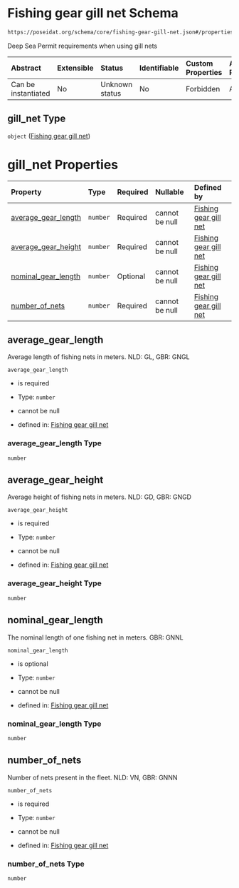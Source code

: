 # Fishing gear gill net Schema

```txt
https://poseidat.org/schema/core/fishing-gear-gill-net.json#/properties/gill_net
```

Deep Sea Permit requirements when using gill nets

| Abstract            | Extensible | Status         | Identifiable | Custom Properties | Additional Properties | Access Restrictions | Defined In                                                                                        |
| :------------------ | :--------- | :------------- | :----------- | :---------------- | :-------------------- | :------------------ | :------------------------------------------------------------------------------------------------ |
| Can be instantiated | No         | Unknown status | No           | Forbidden         | Allowed               | none                | [fishing-gear-deployment.json*](schemas/core/fishing-gear-deployment.json "open original schema") |

## gill_net Type

`object` ([Fishing gear gill net](fishing-gear-deployment-properties-fishing-gear-gill-net.md))

# gill_net Properties

| Property                                    | Type     | Required | Nullable       | Defined by                                                                                                                                                                     |
| :------------------------------------------ | :------- | :------- | :------------- | :----------------------------------------------------------------------------------------------------------------------------------------------------------------------------- |
| [average_gear_length](#average_gear_length) | `number` | Required | cannot be null | [Fishing gear gill net](fishing-gear-gill-net-properties-average_gear_length.md "https://poseidat.org/schema/core/fishing-gear-gill-net.json#/properties/average_gear_length") |
| [average_gear_height](#average_gear_height) | `number` | Required | cannot be null | [Fishing gear gill net](fishing-gear-gill-net-properties-average_gear_height.md "https://poseidat.org/schema/core/fishing-gear-gill-net.json#/properties/average_gear_height") |
| [nominal_gear_length](#nominal_gear_length) | `number` | Optional | cannot be null | [Fishing gear gill net](fishing-gear-gill-net-properties-nominal_gear_length.md "https://poseidat.org/schema/core/fishing-gear-gill-net.json#/properties/nominal_gear_length") |
| [number_of_nets](#number_of_nets)           | `number` | Required | cannot be null | [Fishing gear gill net](fishing-gear-gill-net-properties-number_of_nets.md "https://poseidat.org/schema/core/fishing-gear-gill-net.json#/properties/number_of_nets")           |

## average_gear_length

Average length of fishing nets in meters. NLD: GL, GBR: GNGL

`average_gear_length`

*   is required

*   Type: `number`

*   cannot be null

*   defined in: [Fishing gear gill net](fishing-gear-gill-net-properties-average_gear_length.md "https://poseidat.org/schema/core/fishing-gear-gill-net.json#/properties/average_gear_length")

### average_gear_length Type

`number`

## average_gear_height

Average height of fishing nets in meters. NLD: GD, GBR: GNGD

`average_gear_height`

*   is required

*   Type: `number`

*   cannot be null

*   defined in: [Fishing gear gill net](fishing-gear-gill-net-properties-average_gear_height.md "https://poseidat.org/schema/core/fishing-gear-gill-net.json#/properties/average_gear_height")

### average_gear_height Type

`number`

## nominal_gear_length

The nominal length of one fishing net in meters. GBR: GNNL

`nominal_gear_length`

*   is optional

*   Type: `number`

*   cannot be null

*   defined in: [Fishing gear gill net](fishing-gear-gill-net-properties-nominal_gear_length.md "https://poseidat.org/schema/core/fishing-gear-gill-net.json#/properties/nominal_gear_length")

### nominal_gear_length Type

`number`

## number_of_nets

Number of nets present in the fleet. NLD: VN, GBR: GNNN

`number_of_nets`

*   is required

*   Type: `number`

*   cannot be null

*   defined in: [Fishing gear gill net](fishing-gear-gill-net-properties-number_of_nets.md "https://poseidat.org/schema/core/fishing-gear-gill-net.json#/properties/number_of_nets")

### number_of_nets Type

`number`
